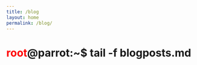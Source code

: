 ```yaml
---
title: /blog
layout: home
permalink: /blog/
---
```


# <span style="color: red;">root</span>@parrot:~$ tail -f blogposts.md
